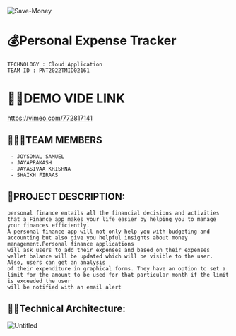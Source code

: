 
![Save-Money](https://user-images.githubusercontent.com/89928788/196047781-17100327-745e-4a32-a66d-1c23cb528fa1.jpg)


# 💰Personal Expense Tracker 
```text
TECHNOLOGY : Cloud Application 
TEAM ID : PNT2022TMID02161
```
# 👩‍💻DEMO VIDE LINK
https://vimeo.com/772817141

## 👨‍👩‍👦TEAM MEMBERS
```text
 - JOYSONAL SAMUEL 
 - JAYAPRAKASH 
 - JAYASIVAA KRISHNA 
 - SHAIKH FIRAAS 
```
## 📒PROJECT DESCRIPTION:

```text
personal finance entails all the financial decisions and activities that a Finance app makes your life easier by helping you to manage your finances efficiently.
A personal finance app will not only help you with budgeting and accounting but also give you helpful insights about money management.Personal finance applications 
will ask users to add their expenses and based on their expenses wallet balance will be updated which will be visible to the user.  Also, users can get an analysis
of their expenditure in graphical forms. They have an option to set a limit for the amount to be used for that particular month if the limit is exceeded the user
will be notified with an email alert
```


## 👨‍💻Technical Architecture:


![Untitled](https://user-images.githubusercontent.com/89928788/196048044-5cff714e-d117-4343-8027-b3f6491f353c.png)


